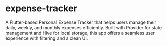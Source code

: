 # expense-tracker
A Flutter-based Personal Expense Tracker that helps users manage their daily, weekly, and monthly expenses efficiently. Built with Provider for state management and Hive for local storage, this app offers a seamless user experience with filtering and a clean UI.
